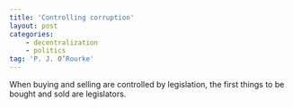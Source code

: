 ```yaml
---
title: 'Controlling corruption'
layout: post
categories:
    - decentralization
    - politics
tag: 'P. J. O’Rourke'
---
```


When buying and selling are controlled by legislation, the first things to be bought and sold are legislators.